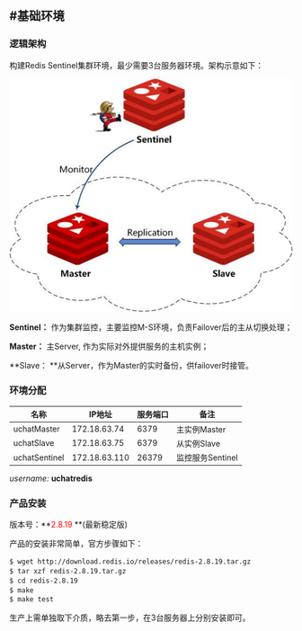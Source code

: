 #基础环境
---

### 逻辑架构

构建Redis Sentinel集群环境，最少需要3台服务器环境。架构示意如下：

![](../pic/framework.jpg)

**Sentinel：** 作为集群监控，主要监控M-S环境，负责Failover后的主从切换处理；

**Master：** 主Server, 作为实际对外提供服务的主机实例；

**Slave： **从Server，作为Master的实时备份，供failover时接管。

### 环境分配

|名称	        |IP地址	        |服务端口	|备注            |
| --            | --            | --        | --             |
|uchatMaster	|172.18.63.74	|6379	    |主实例Master    |
|uchatSlave	    |172.18.63.75	|6379	    |从实例Slave     |
|uchatSentinel	|172.18.63.110	|26379	    |监控服务Sentinel|

*username:* **uchatredis**

### 产品安装

版本号：**<font color=red>2.8.19</font> **(最新稳定版)

产品的安装非常简单，官方步骤如下：

```sh
$ wget http://download.redis.io/releases/redis-2.8.19.tar.gz
$ tar xzf redis-2.8.19.tar.gz
$ cd redis-2.8.19
$ make
$ make test
```

生产上需单独取下介质，略去第一步，在3台服务器上分别安装即可。
